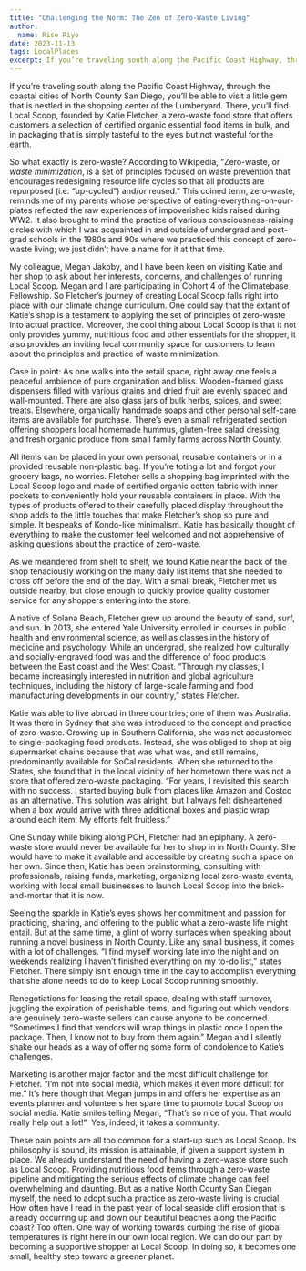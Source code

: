 ```yaml
---
title: "Challenging the Norm: The Zen of Zero-Waste Living"
author:
  name: Rise Riyo
date: 2023-11-13
tags: LocalPlaces
excerpt: If you’re traveling south along the Pacific Coast Highway, through the coastal cities of North County San Diego, you’ll be able to visit a little gem that is nestled in the shopping center of the Lumberyard. There, you’ll find Local Scoop
---
```


If you’re traveling south along the Pacific Coast Highway, through the coastal cities of North County San Diego, you’ll be able to visit a little gem that is nestled in the shopping center of the Lumberyard. There, you’ll find Local Scoop, founded by Katie Fletcher, a zero-waste food store that offers customers a selection of certified organic essential food items in bulk, and in packaging that is simply tasteful to the eyes but not wasteful for the earth.

So what exactly is zero-waste? According to Wikipedia, “Zero-waste, or _waste minimization_, is a set of principles focused on waste prevention that encourages redesigning resource life cycles so that all products are repurposed (i.e. “up-cycled”) and/or reused.” This coined term, zero-waste, reminds me of my parents whose perspective of eating-everything-on-our-plates reflected the raw experiences of impoverished kids raised during WW2. It also brought to mind the practice of various consciousness-raising circles with which I was acquainted in and outside of undergrad and post-grad schools in the 1980s and 90s where we practiced this concept of zero-waste living; we just didn’t have a name for it at that time.

My colleague, Megan Jakoby, and I have been keen on visiting Katie and her shop to ask about her interests, concerns, and challenges of running Local Scoop. Megan and I are participating in Cohort 4 of the Climatebase Fellowship. So Fletcher’s journey of creating Local Scoop falls right into place with our climate change curriculum. One could say that the extant of Katie’s shop is a testament to applying the set of principles of zero-waste into actual practice. Moreover, the cool thing about Local Scoop is that it not only provides yummy, nutritious food and other essentials for the shopper, it also provides an inviting local community space for customers to learn about the principles and practice of waste minimization.

Case in point: As one walks into the retail space, right away one feels a peaceful ambience of pure organization and bliss. Wooden-framed glass dispensers filled with various grains and dried fruit are evenly spaced and wall-mounted. There are also glass jars of bulk herbs, spices, and sweet treats. Elsewhere, organically handmade soaps and other personal self-care items are available for purchase. There’s even a small refrigerated section offering shoppers local homemade hummus, gluten-free salad dressing, and fresh organic produce from small family farms across North County.

All items can be placed in your own personal, reusable containers or in a provided reusable non-plastic bag. If you’re toting a lot and forgot your grocery bags, no worries. Fletcher sells a shopping bag imprinted with the Local Scoop logo and made of certified organic cotton fabric with inner pockets to conveniently hold your reusable containers in place. With the types of products offered to their carefully placed display throughout the shop adds to the little touches that make Fletcher’s shop so pure and simple. It bespeaks of Kondo-like minimalism. Katie has basically thought of everything to make the customer feel welcomed and not apprehensive of asking questions about the practice of zero-waste.

As we meandered from shelf to shelf, we found Katie near the back of the shop tenaciously working on the many daily list items that she needed to cross off before the end of the day. With a small break, Fletcher met us outside nearby, but close enough to quickly provide quality customer service for any shoppers entering into the store.

A native of Solana Beach, Fletcher grew up around the beauty of sand, surf, and sun. In 2013, she entered Yale University enrolled in courses in public health and environmental science, as well as classes in the history of medicine and psychology. While an undergrad, she realized how culturally and socially-engraved food was and the difference of food products between the East coast and the West Coast. “Through my classes, I became increasingly interested in nutrition and global agriculture techniques, including the history of large-scale farming and food manufacturing developments in our country,” states Fletcher.

Katie was able to live abroad in three countries; one of them was Australia. It was there in Sydney that she was introduced to the concept and practice of zero-waste. Growing up in Southern California, she was not accustomed to single-packaging food products. Instead, she was obliged to shop at big supermarket chains because that was what was, and still remains, predominantly available for SoCal residents. When she returned to the States, she found that in the local vicinity of her hometown there was not a store that offered zero-waste packaging. “For years, I revisited this search with no success. I started buying bulk from places like Amazon and Costco as an alternative. This solution was alright, but I always felt disheartened when a box would arrive with three additional boxes and plastic wrap around each item. My efforts felt fruitless.”

One Sunday while biking along PCH, Fletcher had an epiphany. A zero-waste store would never be available for her to shop in in North County. She would have to make it available and accessible by creating such a space on her own. Since then, Katie has been brainstorming, consulting with professionals, raising funds, marketing, organizing local zero-waste events, working with local small businesses to launch Local Scoop into the brick-and-mortar that it is now.

Seeing the sparkle in Katie’s eyes shows her commitment and passion for practicing, sharing, and offering to the public what a zero-waste life might entail. But at the same time, a glint of worry surfaces when speaking about running a novel business in North County. Like any small business, it comes with a lot of challenges. “I find myself working late into the night and on weekends realizing I haven’t finished everything on my to-do list,” states Fletcher. There simply isn’t enough time in the day to accomplish everything that she alone needs to do to keep Local Scoop running smoothly.

Renegotiations for leasing the retail space, dealing with staff turnover, juggling the expiration of perishable items, and figuring out which vendors are genuinely zero-waste sellers can cause anyone to be concerned. “Sometimes I find that vendors will wrap things in plastic once I open the package. Then, I know not to buy from them again.” Megan and I silently shake our heads as a way of offering some form of condolence to Katie’s challenges.

Marketing is another major factor and the most difficult challenge for Fletcher. “I’m not into social media, which makes it even more difficult for me.” It’s here though that Megan jumps in and offers her expertise as an events planner and volunteers her spare time to promote Local Scoop on social media. Katie smiles telling Megan, “That’s so nice of you. That would really help out a lot!”  Yes, indeed, it takes a community.

These pain points are all too common for a start-up such as Local Scoop. Its philosophy is sound, its mission is attainable, if given a support system in place. We already understand the need of having a zero-waste store such as Local Scoop. Providing nutritious food items through a zero-waste pipeline and mitigating the serious effects of climate change can feel overwhelming and daunting. But as a native North County San Diegan myself, the need to adopt such a practice as zero-waste living is crucial. How often have I read in the past year of local seaside cliff erosion that is already occurring up and down our beautiful beaches along the Pacific coast? Too often. One way of working towards curbing the rise of global temperatures is right here in our own local region. We can do our part by becoming a supportive shopper at Local Scoop. In doing so, it becomes one small, healthy step toward a greener planet.
